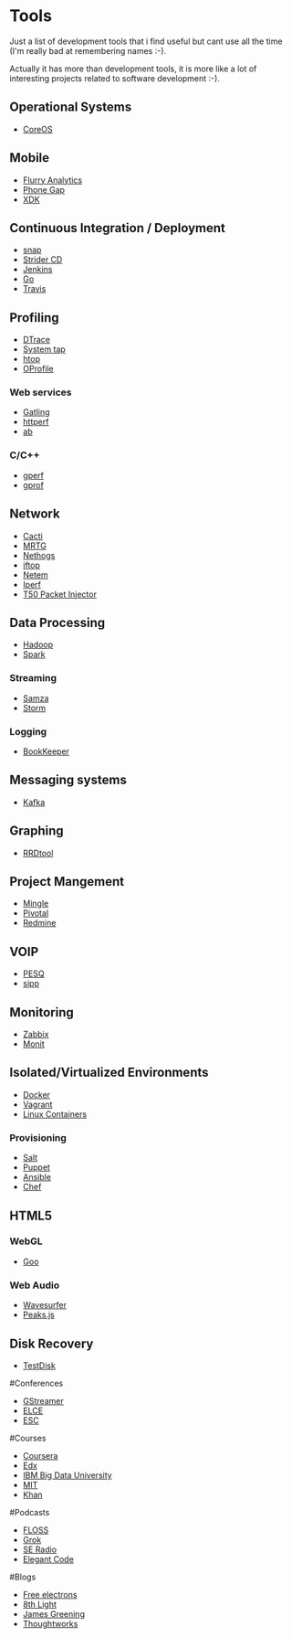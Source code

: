 Tools
=================

Just a list of development tools that i find useful but cant use all the time (I'm really bad at remembering names :-).

Actually it has more than development tools, it is more like a lot of interesting projects related to software development :-).


## Operational Systems

* [CoreOS](https://coreos.com/)


## Mobile

* [Flurry Analytics](http://www.flurry.com/solutions/analytics)
* [Phone Gap](http://phonegap.com/)
* [XDK](http://xdk-software.intel.com/)


## Continuous Integration / Deployment

* [snap](https://snap-ci.com/)
* [Strider CD](http://stridercd.com/)
* [Jenkins](http://jenkins-ci.org/)
* [Go](http://www.go.cd/)
* [Travis](https://travis-ci.org/)


## Profiling

* [DTrace](http://dtrace.org/blogs/)
* [System tap](https://sourceware.org/systemtap/)
* [htop](http://hisham.hm/htop/)
* [OProfile](http://oprofile.sourceforge.net/about/)


### Web services

* [Gatling](http://gatling-tool.org/)
* [httperf](http://www.hpl.hp.com/research/linux/httperf/)
* [ab](http://httpd.apache.org/docs/2.2/programs/ab.html)


### C/C++

* [gperf](https://code.google.com/p/gperftools/)
* [gprof](http://www.cs.utah.edu/dept/old/texinfo/as/gprof.html)


## Network 

* [Cacti](http://www.cacti.net/)
* [MRTG](http://oss.oetiker.ch/mrtg/)
* [Nethogs](http://nethogs.sourceforge.net/)
* [iftop](http://www.ex-parrot.com/~pdw/iftop/)
* [Netem](http://www.linuxfoundation.org/collaborate/workgroups/networking/netem)
* [Iperf](https://code.google.com/p/iperf/)
* [T50 Packet Injector](http://t50.sourceforge.net/index.html)


## Data Processing

* [Hadoop](http://hadoop.apache.org/)
* [Spark](http://spark.apache.org/)


### Streaming

* [Samza](http://samza.incubator.apache.org/)
* [Storm](http://storm.incubator.apache.org/)


### Logging

* [BookKeeper](http://zookeeper.apache.org/bookkeeper/)


## Messaging systems

* [Kafka](http://kafka.apache.org/)


## Graphing

* [RRDtool](http://oss.oetiker.ch/rrdtool/)


## Project Mangement

* [Mingle](http://getmingle.io/mingle.html)
* [Pivotal](http://www.pivotaltracker.com/)
* [Redmine](http://www.redmine.org/)


## VOIP

* [PESQ](http://www.pesq.org/)
* [sipp](http://sipp.sourceforge.net/)


## Monitoring

* [Zabbix](http://www.zabbix.com/)
* [Monit](https://mmonit.com/monit/)


## Isolated/Virtualized Environments

* [Docker](https://www.docker.io/)
* [Vagrant](http://www.vagrantup.com/)
* [Linux Containers](https://linuxcontainers.org/)


### Provisioning

* [Salt](http://www.saltstack.com/)
* [Puppet](http://puppetlabs.com/)
* [Ansible](http://www.ansible.com/home)
* [Chef](http://www.getchef.com/chef/)


## HTML5

### WebGL

* [Goo](http://www.goocreate.com/)

### Web Audio

* [Wavesurfer](http://www.wavesurfer.fm/)
* [Peaks.js](https://github.com/bbcrd/peaks.js)


## Disk Recovery

* [TestDisk](http://www.cgsecurity.org/wiki/TestDisk)


#Conferences 

* [GStreamer](http://gstconf.ubicast.tv/)
* [ELCE](http://events.linuxfoundation.org/events/embedded-linux-conference-europe)
* [ESC](http://www.escbrazil.com.br)


#Courses 

* [Coursera](https://www.coursera.org/)
* [Edx](https://www.edx.org/)
* [IBM Big Data University](http://bigdatauniversity.com/)
* [MIT](http://ocw.mit.edu/index.htm)
* [Khan](https://www.khanacademy.org/)


#Podcasts

* [FLOSS](http://twit.tv/show/floss-weekly)
* [Grok](http://www.grokpodcast.com/)
* [SE Radio](http://www.se-radio.net/)
* [Elegant Code](http://elegantcode.com/)


#Blogs 

* [Free electrons](http://free-electrons.com/blog/)
* [8th Light](http://blog.8thlight.com/)
* [James Greening](http://www.renaissancesoftware.net/blog/)
* [Thoughtworks](http://www.thoughtworks.com/insights)
